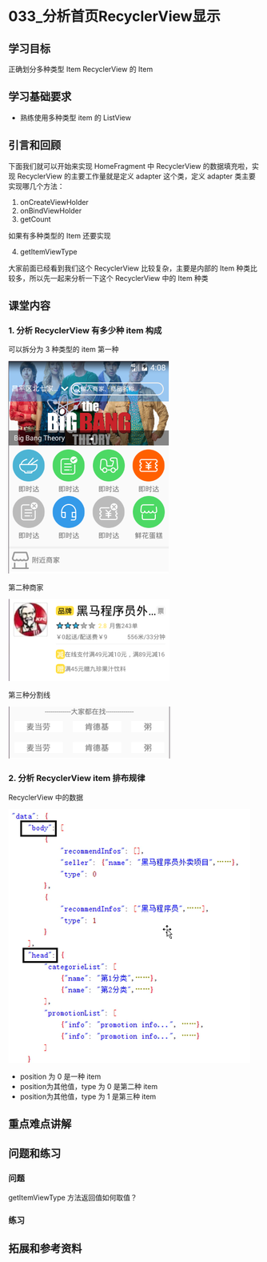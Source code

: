 # 033_分析首页RecyclerView显示
## 学习目标
正确划分多种类型 Item RecyclerView 的 Item

## 学习基础要求
- 熟练使用多种类型 item 的 ListView

## 引言和回顾
下面我们就可以开始来实现 HomeFragment 中 RecyclerView 的数据填充啦，实现 RecyclerView 的主要工作量就是定义 adapter 这个类，定义 adapter 类主要实现哪几个方法：

1. onCreateViewHolder
2. onBindViewHolder
3. getCount

如果有多种类型的 Item 还要实现

4. getItemViewType

大家前面已经看到我们这个 RecyclerView 比较复杂，主要是内部的 Item 种类比较多，所以先一起来分析一下这个 RecyclerView 中的 Item 种类

## 课堂内容
### 1. 分析 RecyclerView 有多少种 item 构成
可以拆分为 3 种类型的 item
第一种

![](img/home012.png )

第二种商家

![](img/home013.png )

第三种分割线

![](img/home014.png )

### 2. 分析 RecyclerView item 排布规律

RecyclerView 中的数据

![](img/takeout001.png )

- position 为 0  是一种 item
- position为其他值，type 为 0 是第二种 item
- position为其他值，type 为 1 是第三种 item

## 重点难点讲解

## 问题和练习
### 问题
getItemViewType 方法返回值如何取值？

### 练习

## 拓展和参考资料
